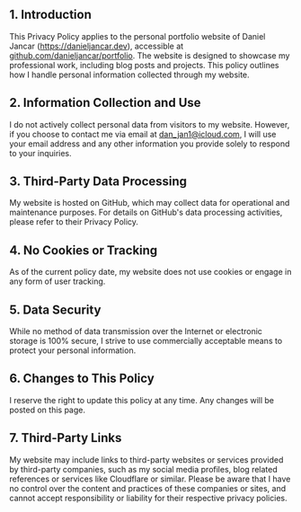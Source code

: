 ## 1. Introduction

This Privacy Policy applies to the personal portfolio website of Daniel Jancar (https://danieljancar.dev), accessible at [github.com/danieljancar/portfolio](https://github.com/danieljancar/portfolio). The website is designed to showcase my professional work, including blog posts and projects. This policy outlines how I handle personal information collected through my website.

## 2. Information Collection and Use

I do not actively collect personal data from visitors to my website. However, if you choose to contact me via email at dan_jan1@icloud.com, I will use your email address and any other information you provide solely to respond to your inquiries.

## 3. Third-Party Data Processing

My website is hosted on GitHub, which may collect data for operational and maintenance purposes. For details on GitHub's data processing activities, please refer to their Privacy Policy.

## 4. No Cookies or Tracking

As of the current policy date, my website does not use cookies or engage in any form of user tracking.

## 5. Data Security

While no method of data transmission over the Internet or electronic storage is 100% secure, I strive to use commercially acceptable means to protect your personal information.

## 6. Changes to This Policy

I reserve the right to update this policy at any time. Any changes will be posted on this page.

## 7. Third-Party Links

My website may include links to third-party websites or services provided by third-party companies, such as my social media profiles, blog related references or services like Cloudflare or similar. Please be aware that I have no control over the content and practices of these companies or sites, and cannot accept responsibility or liability for their respective privacy policies.
